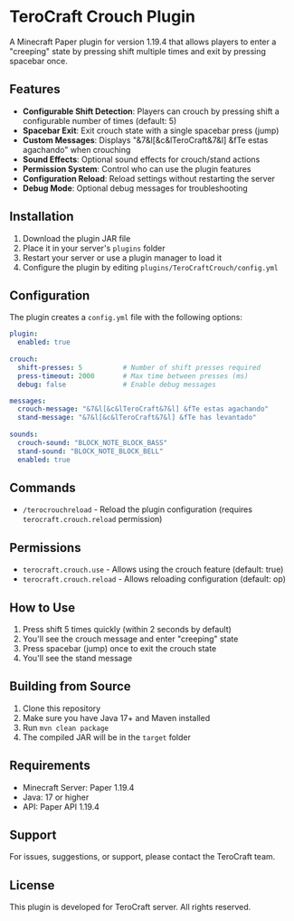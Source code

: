 # TeroCraft Crouch Plugin

A Minecraft Paper plugin for version 1.19.4 that allows players to enter a "creeping" state by pressing shift multiple times and exit by pressing spacebar once.

## Features

- **Configurable Shift Detection**: Players can crouch by pressing shift a configurable number of times (default: 5)
- **Spacebar Exit**: Exit crouch state with a single spacebar press (jump)
- **Custom Messages**: Displays "&7&l[&c&lTeroCraft&7&l] &fTe estas agachando" when crouching
- **Sound Effects**: Optional sound effects for crouch/stand actions
- **Permission System**: Control who can use the plugin features
- **Configuration Reload**: Reload settings without restarting the server
- **Debug Mode**: Optional debug messages for troubleshooting

## Installation

1. Download the plugin JAR file
2. Place it in your server's `plugins` folder
3. Restart your server or use a plugin manager to load it
4. Configure the plugin by editing `plugins/TeroCraftCrouch/config.yml`

## Configuration

The plugin creates a `config.yml` file with the following options:

```yaml
plugin:
  enabled: true
  
crouch:
  shift-presses: 5          # Number of shift presses required
  press-timeout: 2000       # Max time between presses (ms)
  debug: false              # Enable debug messages

messages:
  crouch-message: "&7&l[&c&lTeroCraft&7&l] &fTe estas agachando"
  stand-message: "&7&l[&c&lTeroCraft&7&l] &fTe has levantado"
  
sounds:
  crouch-sound: "BLOCK_NOTE_BLOCK_BASS"
  stand-sound: "BLOCK_NOTE_BLOCK_BELL"
  enabled: true
```

## Commands

- `/terocrouchreload` - Reload the plugin configuration (requires `terocraft.crouch.reload` permission)

## Permissions

- `terocraft.crouch.use` - Allows using the crouch feature (default: true)
- `terocraft.crouch.reload` - Allows reloading configuration (default: op)

## How to Use

1. Press shift 5 times quickly (within 2 seconds by default)
2. You'll see the crouch message and enter "creeping" state
3. Press spacebar (jump) once to exit the crouch state
4. You'll see the stand message

## Building from Source

1. Clone this repository
2. Make sure you have Java 17+ and Maven installed
3. Run `mvn clean package`
4. The compiled JAR will be in the `target` folder

## Requirements

- Minecraft Server: Paper 1.19.4
- Java: 17 or higher
- API: Paper API 1.19.4

## Support

For issues, suggestions, or support, please contact the TeroCraft team.

## License

This plugin is developed for TeroCraft server. All rights reserved.